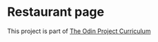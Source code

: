 # Restaurant page

This project is part of [The Odin Project Curriculum](https://www.theodinproject.com/paths/full-stack-ruby-on-rails/courses/javascript/lessons/restaurant-page)

